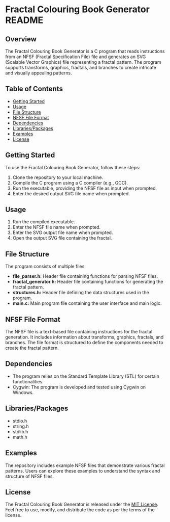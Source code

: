 # Fractal Colouring Book Generator README

## Overview

The Fractal Colouring Book Generator is a C program that reads instructions from an NFSF (Fractal Specification File) file and generates an SVG (Scalable Vector Graphics) file representing a fractal pattern. The program supports transforms, graphics, fractals, and branches to create intricate and visually appealing patterns.

## Table of Contents

- [Getting Started](#getting-started)
- [Usage](#usage)
- [File Structure](#file-structure)
- [NFSF File Format](#nfsf-file-format)
- [Dependencies](#dependencies)
- [Libraries/Packages](#libraries-packages)
- [Examples](#examples)
- [License](#license)

## Getting Started

To use the Fractal Colouring Book Generator, follow these steps:

1. Clone the repository to your local machine.
2. Compile the C program using a C compiler (e.g., GCC).
3. Run the executable, providing the NFSF file as input when prompted.
4. Enter the desired output SVG file name when prompted.

## Usage

1. Run the compiled executable.
2. Enter the NFSF file name when prompted.
3. Enter the SVG output file name when prompted.
4. Open the output SVG file containing the fractal.

## File Structure

The program consists of multiple files:

- **file_parser.h:** Header file containing functions for parsing NFSF files.
- **fractal_generator.h:** Header file containing functions for generating the fractal pattern.
- **structures.h:** Header file defining the data structures used in the program.
- **main.c:** Main program file containing the user interface and main logic.

## NFSF File Format

The NFSF file is a text-based file containing instructions for the fractal generation. It includes information about transforms, graphics, fractals, and branches. The file format is structured to define the components needed to create the fractal pattern.

## Dependencies

- The program relies on the Standard Template Library (STL) for certain functionalities.
- Cygwin: The program is developed and tested using Cygwin on Windows.

## Libraries/Packages

- stdio.h
- string.h
- stdlib.h
- math.h

## Examples

The repository includes example NFSF files that demonstrate various fractal patterns. Users can explore these examples to understand the syntax and structure of NFSF files.

## License

The Fractal Colouring Book Generator is released under the [MIT License](LICENSE). Feel free to use, modify, and distribute the code as per the terms of the license.
